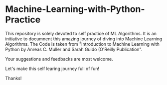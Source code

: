 # Machine-Learning-with-Python-Practice

This repository is solely devoted to self practice of ML Algorithms. It is an initiative to documnent this amazing journey of diving into Machine Learning Algorithms. The Code is taken from "Introduction to Machine Learning with Python by Anreas C. Muller and Sarah Guido (O'Reilly Publication".

Your suggestions and feedbacks are most welcome. 

Let's make this self learing journey full of fun! 

Thanks!
